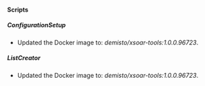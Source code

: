 
#### Scripts

##### ConfigurationSetup

- Updated the Docker image to: *demisto/xsoar-tools:1.0.0.96723*.
##### ListCreator

- Updated the Docker image to: *demisto/xsoar-tools:1.0.0.96723*.
